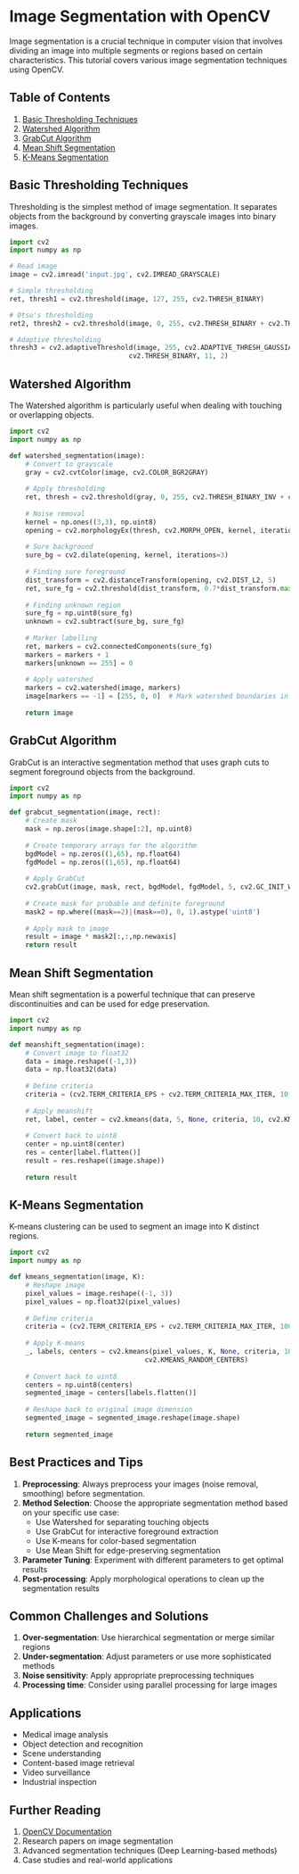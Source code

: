 # Image Segmentation with OpenCV

Image segmentation is a crucial technique in computer vision that involves dividing an image into multiple segments or regions based on certain characteristics. This tutorial covers various image segmentation techniques using OpenCV.

## Table of Contents
1. [Basic Thresholding Techniques](#basic-thresholding-techniques)
2. [Watershed Algorithm](#watershed-algorithm)
3. [GrabCut Algorithm](#grabcut-algorithm)
4. [Mean Shift Segmentation](#mean-shift-segmentation)
5. [K-Means Segmentation](#k-means-segmentation)

## Basic Thresholding Techniques

Thresholding is the simplest method of image segmentation. It separates objects from the background by converting grayscale images into binary images.

```python
import cv2
import numpy as np

# Read image
image = cv2.imread('input.jpg', cv2.IMREAD_GRAYSCALE)

# Simple thresholding
ret, thresh1 = cv2.threshold(image, 127, 255, cv2.THRESH_BINARY)

# Otsu's thresholding
ret2, thresh2 = cv2.threshold(image, 0, 255, cv2.THRESH_BINARY + cv2.THRESH_OTSU)

# Adaptive thresholding
thresh3 = cv2.adaptiveThreshold(image, 255, cv2.ADAPTIVE_THRESH_GAUSSIAN_C,
                              cv2.THRESH_BINARY, 11, 2)
```

## Watershed Algorithm

The Watershed algorithm is particularly useful when dealing with touching or overlapping objects.

```python
import cv2
import numpy as np

def watershed_segmentation(image):
    # Convert to grayscale
    gray = cv2.cvtColor(image, cv2.COLOR_BGR2GRAY)
    
    # Apply thresholding
    ret, thresh = cv2.threshold(gray, 0, 255, cv2.THRESH_BINARY_INV + cv2.THRESH_OTSU)
    
    # Noise removal
    kernel = np.ones((3,3), np.uint8)
    opening = cv2.morphologyEx(thresh, cv2.MORPH_OPEN, kernel, iterations=2)
    
    # Sure background
    sure_bg = cv2.dilate(opening, kernel, iterations=3)
    
    # Finding sure foreground
    dist_transform = cv2.distanceTransform(opening, cv2.DIST_L2, 5)
    ret, sure_fg = cv2.threshold(dist_transform, 0.7*dist_transform.max(), 255, 0)
    
    # Finding unknown region
    sure_fg = np.uint8(sure_fg)
    unknown = cv2.subtract(sure_bg, sure_fg)
    
    # Marker labelling
    ret, markers = cv2.connectedComponents(sure_fg)
    markers = markers + 1
    markers[unknown == 255] = 0
    
    # Apply watershed
    markers = cv2.watershed(image, markers)
    image[markers == -1] = [255, 0, 0]  # Mark watershed boundaries in red
    
    return image
```

## GrabCut Algorithm

GrabCut is an interactive segmentation method that uses graph cuts to segment foreground objects from the background.

```python
import cv2
import numpy as np

def grabcut_segmentation(image, rect):
    # Create mask
    mask = np.zeros(image.shape[:2], np.uint8)
    
    # Create temporary arrays for the algorithm
    bgdModel = np.zeros((1,65), np.float64)
    fgdModel = np.zeros((1,65), np.float64)
    
    # Apply GrabCut
    cv2.grabCut(image, mask, rect, bgdModel, fgdModel, 5, cv2.GC_INIT_WITH_RECT)
    
    # Create mask for probable and definite foreground
    mask2 = np.where((mask==2)|(mask==0), 0, 1).astype('uint8')
    
    # Apply mask to image
    result = image * mask2[:,:,np.newaxis]
    return result
```

## Mean Shift Segmentation

Mean shift segmentation is a powerful technique that can preserve discontinuities and can be used for edge preservation.

```python
import cv2
import numpy as np

def meanshift_segmentation(image):
    # Convert image to float32
    data = image.reshape((-1,3))
    data = np.float32(data)
    
    # Define criteria
    criteria = (cv2.TERM_CRITERIA_EPS + cv2.TERM_CRITERIA_MAX_ITER, 10, 1.0)
    
    # Apply meanshift
    ret, label, center = cv2.kmeans(data, 5, None, criteria, 10, cv2.KMEANS_RANDOM_CENTERS)
    
    # Convert back to uint8
    center = np.uint8(center)
    res = center[label.flatten()]
    result = res.reshape((image.shape))
    
    return result
```

## K-Means Segmentation

K-means clustering can be used to segment an image into K distinct regions.

```python
import cv2
import numpy as np

def kmeans_segmentation(image, K):
    # Reshape image
    pixel_values = image.reshape((-1, 3))
    pixel_values = np.float32(pixel_values)
    
    # Define criteria
    criteria = (cv2.TERM_CRITERIA_EPS + cv2.TERM_CRITERIA_MAX_ITER, 100, 0.2)
    
    # Apply K-means
    _, labels, centers = cv2.kmeans(pixel_values, K, None, criteria, 10, 
                                  cv2.KMEANS_RANDOM_CENTERS)
    
    # Convert back to uint8
    centers = np.uint8(centers)
    segmented_image = centers[labels.flatten()]
    
    # Reshape back to original image dimension
    segmented_image = segmented_image.reshape(image.shape)
    
    return segmented_image
```

## Best Practices and Tips

1. **Preprocessing**: Always preprocess your images (noise removal, smoothing) before segmentation.
2. **Method Selection**: Choose the appropriate segmentation method based on your specific use case:
   - Use Watershed for separating touching objects
   - Use GrabCut for interactive foreground extraction
   - Use K-means for color-based segmentation
   - Use Mean Shift for edge-preserving segmentation
3. **Parameter Tuning**: Experiment with different parameters to get optimal results
4. **Post-processing**: Apply morphological operations to clean up the segmentation results

## Common Challenges and Solutions

1. **Over-segmentation**: Use hierarchical segmentation or merge similar regions
2. **Under-segmentation**: Adjust parameters or use more sophisticated methods
3. **Noise sensitivity**: Apply appropriate preprocessing techniques
4. **Processing time**: Consider using parallel processing for large images

## Applications

- Medical image analysis
- Object detection and recognition
- Scene understanding
- Content-based image retrieval
- Video surveillance
- Industrial inspection

## Further Reading

1. [OpenCV Documentation](https://docs.opencv.org/)
2. Research papers on image segmentation
3. Advanced segmentation techniques (Deep Learning-based methods)
4. Case studies and real-world applications